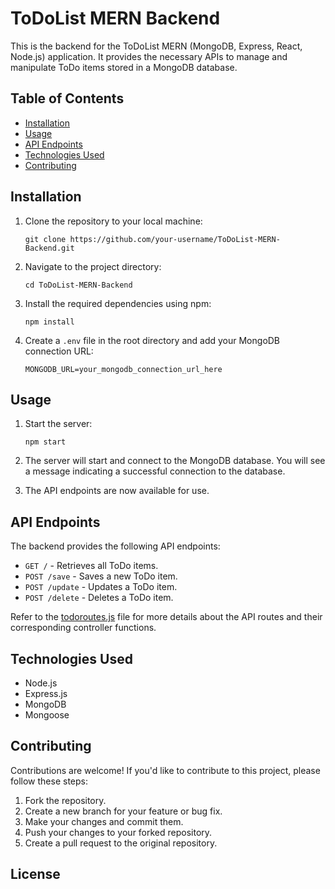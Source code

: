 # ToDoList MERN Backend

This is the backend for the ToDoList MERN (MongoDB, Express, React, Node.js) application. It provides the necessary APIs to manage and manipulate ToDo items stored in a MongoDB database.

## Table of Contents

- [Installation](#installation)
- [Usage](#usage)
- [API Endpoints](#api-endpoints)
- [Technologies Used](#technologies-used)
- [Contributing](#contributing)

## Installation

1. Clone the repository to your local machine:

   ```
   git clone https://github.com/your-username/ToDoList-MERN-Backend.git
   ```

2. Navigate to the project directory:

   ```
   cd ToDoList-MERN-Backend
   ```

3. Install the required dependencies using npm:

   ```
   npm install
   ```

4. Create a `.env` file in the root directory and add your MongoDB connection URL:

   ```
   MONGODB_URL=your_mongodb_connection_url_here
   ```

## Usage

1. Start the server:

   ```
   npm start
   ```

2. The server will start and connect to the MongoDB database. You will see a message indicating a successful connection to the database.

3. The API endpoints are now available for use.

## API Endpoints

The backend provides the following API endpoints:

- `GET /` - Retrieves all ToDo items.
- `POST /save` - Saves a new ToDo item.
- `POST /update` - Updates a ToDo item.
- `POST /delete` - Deletes a ToDo item.

Refer to the [todoroutes.js](/routes/todoRoutes.js) file for more details about the API routes and their corresponding controller functions.

## Technologies Used

- Node.js
- Express.js
- MongoDB
- Mongoose

## Contributing

Contributions are welcome! If you'd like to contribute to this project, please follow these steps:

1. Fork the repository.
2. Create a new branch for your feature or bug fix.
3. Make your changes and commit them.
4. Push your changes to your forked repository.
5. Create a pull request to the original repository.

## License
